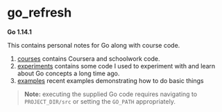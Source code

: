 # go_refresh

**Go 1.14.1**

This contains personal notes for Go along with course code.

1. [courses](./courses) contains Coursera and schoolwork code.
1. [experiments](./experiments) contains some code I used to experiment with and learn about Go concepts a long time ago.
1. [examples](./examples) recent examples demonstrating how to do basic things

> **Note:** executing the supplied Go code requires navigating to `PROJECT_DIR/src` or setting the `GO_PATH` appropriately.
